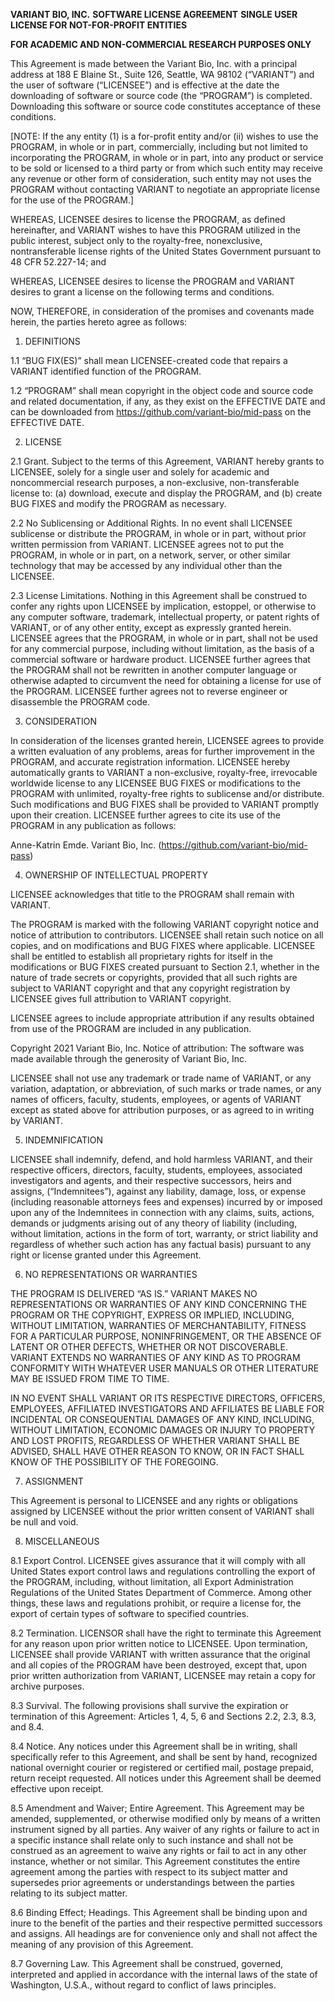 **VARIANT BIO, INC.**
**SOFTWARE LICENSE AGREEMENT**
**SINGLE USER LICENSE FOR NOT-FOR-PROFIT ENTITIES**

**FOR ACADEMIC AND NON-COMMERCIAL RESEARCH PURPOSES ONLY**

This Agreement is made between the Variant Bio, Inc. with a principal address at 188 E Blaine St., Suite 126, Seattle, WA 98102 (“VARIANT”) and the user of software (“LICENSEE”) and is effective at the date the downloading of software or source code (the “PROGRAM”) is completed. Downloading this software or source code constitutes acceptance of these conditions.

[NOTE:  If the any entity (1) is a for-profit entity and/or (ii) wishes to use the PROGRAM, in whole or in part, commercially, including but not limited to incorporating the PROGRAM, in whole or in part, into any product or service to be sold or licensed to a third party or from which such entity may receive any revenue or other form of consideration, such entity may not uses the PROGRAM without contacting VARIANT to negotiate an appropriate license for the use of the PROGRAM.]

WHEREAS, LICENSEE desires to license the PROGRAM, as defined hereinafter, and VARIANT wishes to have this PROGRAM utilized in the public interest, subject only to the royalty-free, nonexclusive, nontransferable license rights of the United States Government pursuant to 48 CFR 52.227-14; and

WHEREAS, LICENSEE desires to license the PROGRAM and VARIANT desires to grant a license on the following terms and conditions.

NOW, THEREFORE, in consideration of the promises and covenants made herein, the parties hereto agree as follows:

1. DEFINITIONS

1.1 “BUG FIX(ES)” shall mean LICENSEE-created code that repairs a VARIANT identified function of the PROGRAM.

1.2 “PROGRAM” shall mean copyright in the object code and source code and related documentation, if any, as they exist on the EFFECTIVE DATE and can be downloaded from https://github.com/variant-bio/mid-pass on the EFFECTIVE DATE.

2. LICENSE

2.1 Grant. Subject to the terms of this Agreement, VARIANT hereby grants to LICENSEE, solely for a single user and solely for academic and noncommercial research purposes, a non-exclusive, non-transferable license to: (a) download, execute and display the PROGRAM, and (b) create BUG FIXES and modify the PROGRAM as necessary.

2.2 No Sublicensing or Additional Rights. In no event shall LICENSEE sublicense or distribute the PROGRAM, in whole or in part, without prior written permission from VARIANT. LICENSEE agrees not to put the PROGRAM, in whole or in part, on a network, server, or other similar technology that may be accessed by any individual other than the LICENSEE.

2.3 License Limitations. Nothing in this Agreement shall be construed to confer any rights upon LICENSEE by implication, estoppel, or otherwise to any computer software, trademark, intellectual property, or patent rights of VARIANT, or of any other entity, except as expressly granted herein. LICENSEE agrees that the PROGRAM, in whole or in part, shall not be used for any commercial purpose, including without limitation, as the basis of a commercial software or hardware product. LICENSEE further agrees that the PROGRAM shall not be rewritten in another computer language or otherwise adapted to circumvent the need for obtaining a license for use of the PROGRAM. LICENSEE further agrees not to reverse engineer or disassemble the PROGRAM code.

3. CONSIDERATION

In consideration of the licenses granted herein, LICENSEE agrees to provide a written evaluation of any problems, areas for further improvement in the PROGRAM, and accurate registration information. LICENSEE hereby automatically grants to VARIANT a non-exclusive, royalty-free, irrevocable worldwide license to any LICENSEE BUG FIXES or modifications to the PROGRAM with unlimited, royalty-free rights to sublicense and/or distribute. Such modifications and BUG FIXES shall be provided to VARIANT promptly upon their creation. LICENSEE further agrees to cite its use of the PROGRAM in any publication as follows:

Anne-Katrin Emde. Variant Bio, Inc.
(https://github.com/variant-bio/mid-pass) 

4. OWNERSHIP OF INTELLECTUAL PROPERTY

LICENSEE acknowledges that title to the PROGRAM shall remain with VARIANT.

The PROGRAM is marked with the following VARIANT copyright notice and notice of attribution to contributors. LICENSEE shall retain such notice on all copies, and on modifications and BUG FIXES where applicable. LICENSEE shall be entitled to establish all proprietary rights for itself in the modifications or BUG FIXES created pursuant to Section 2.1, whether in the nature of trade secrets or copyrights, provided that all such rights are subject to VARIANT copyright and that any copyright registration by LICENSEE gives full attribution to VARIANT copyright.

LICENSEE agrees to include appropriate attribution if any results obtained from use of the PROGRAM are included in any publication.

Copyright 2021 Variant Bio, Inc.
Notice of attribution: The software was made available through the generosity of Variant Bio, Inc.

LICENSEE shall not use any trademark or trade name of VARIANT, or any variation, adaptation, or abbreviation, of such marks or trade names, or any names of officers, faculty, students, employees, or agents of VARIANT except as stated above for attribution purposes, or as agreed to in writing by VARIANT.

5. INDEMNIFICATION

LICENSEE shall indemnify, defend, and hold harmless VARIANT, and their respective officers, directors, faculty, students, employees, associated investigators and agents, and their respective successors, heirs and assigns, (“Indemnitees”), against any liability, damage, loss, or expense (including reasonable attorneys fees and expenses) incurred by or imposed upon any of the Indemnitees in connection with any claims, suits, actions, demands or judgments arising out of any theory of liability (including, without limitation, actions in the form of tort, warranty, or strict liability and regardless of whether such action has any factual basis) pursuant to any right or license granted under this Agreement.

6. NO REPRESENTATIONS OR WARRANTIES

THE PROGRAM IS DELIVERED “AS IS.” VARIANT MAKES NO REPRESENTATIONS OR WARRANTIES OF ANY KIND CONCERNING THE PROGRAM OR THE COPYRIGHT, EXPRESS OR IMPLIED, INCLUDING, WITHOUT LIMITATION, WARRANTIES OF MERCHANTABILITY, FITNESS FOR A PARTICULAR PURPOSE, NONINFRINGEMENT, OR THE ABSENCE OF LATENT OR OTHER DEFECTS, WHETHER OR NOT DISCOVERABLE. VARIANT EXTENDS NO WARRANTIES OF ANY KIND AS TO PROGRAM CONFORMITY WITH WHATEVER USER MANUALS OR OTHER LITERATURE MAY BE ISSUED FROM TIME TO TIME.

IN NO EVENT SHALL VARIANT OR ITS RESPECTIVE DIRECTORS, OFFICERS, EMPLOYEES, AFFILIATED INVESTIGATORS AND AFFILIATES BE LIABLE FOR INCIDENTAL OR CONSEQUENTIAL DAMAGES OF ANY KIND, INCLUDING, WITHOUT LIMITATION, ECONOMIC DAMAGES OR INJURY TO PROPERTY AND LOST PROFITS, REGARDLESS OF WHETHER VARIANT SHALL BE ADVISED, SHALL HAVE OTHER REASON TO KNOW, OR IN FACT SHALL KNOW OF THE POSSIBILITY OF THE FOREGOING.

7. ASSIGNMENT

This Agreement is personal to LICENSEE and any rights or obligations assigned by LICENSEE without the prior written consent of VARIANT shall be null and void.

8. MISCELLANEOUS

8.1 Export Control. LICENSEE gives assurance that it will comply with all United States export control laws and regulations controlling the export of the PROGRAM, including, without limitation, all Export Administration Regulations of the United States Department of Commerce. Among other things, these laws and regulations prohibit, or require a license for, the export of certain types of software to specified countries.

8.2 Termination. LICENSOR shall have the right to terminate this Agreement for any reason upon prior written notice to LICENSEE. Upon termination, LICENSEE shall provide VARIANT with written assurance that the original and all copies of the PROGRAM have been destroyed, except that, upon prior written authorization from VARIANT, LICENSEE may retain a copy for archive purposes.

8.3 Survival. The following provisions shall survive the expiration or termination of this Agreement: Articles 1, 4, 5, 6 and Sections 2.2, 2.3, 8.3, and 8.4.

8.4 Notice. Any notices under this Agreement shall be in writing, shall specifically refer to this Agreement, and shall be sent by hand, recognized national overnight courier or registered or certified mail, postage prepaid, return receipt requested. All notices under this Agreement shall be deemed effective upon receipt.

8.5 Amendment and Waiver; Entire Agreement. This Agreement may be amended, supplemented, or otherwise modified only by means of a written instrument signed by all parties. Any waiver of any rights or failure to act in a specific instance shall relate only to such instance and shall not be construed as an agreement to waive any rights or fail to act in any other instance, whether or not similar. This Agreement constitutes the entire agreement among the parties with respect to its subject matter and supersedes prior agreements or understandings between the parties relating to its subject matter.

8.6 Binding Effect; Headings. This Agreement shall be binding upon and inure to the benefit of the parties and their respective permitted successors and assigns. All headings are for convenience only and shall not affect the meaning of any provision of this Agreement.

8.7 Governing Law. This Agreement shall be construed, governed, interpreted and applied in accordance with the internal laws of the state of Washington, U.S.A., without regard to conflict of laws principles.
